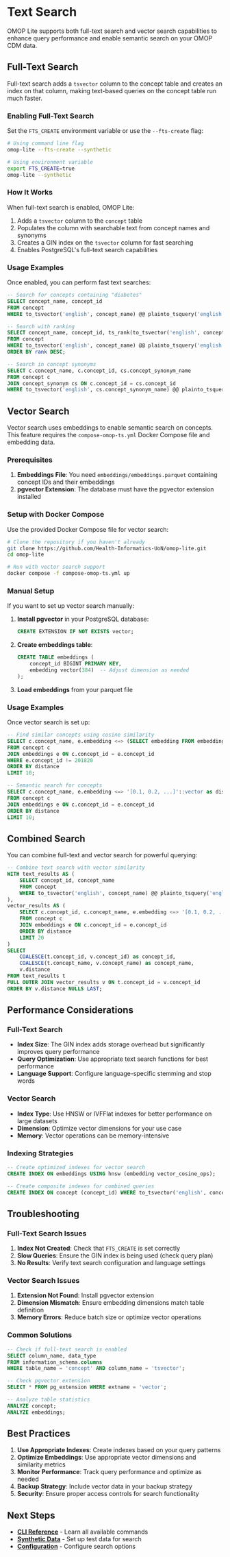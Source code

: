 # Text Search

OMOP Lite supports both full-text search and vector search capabilities to enhance query performance and enable semantic search on your OMOP CDM data.

## Full-Text Search

Full-text search adds a `tsvector` column to the concept table and creates an index on that column, making text-based queries on the concept table run much faster.

### Enabling Full-Text Search

Set the `FTS_CREATE` environment variable or use the `--fts-create` flag:

```bash
# Using command line flag
omop-lite --fts-create --synthetic

# Using environment variable
export FTS_CREATE=true
omop-lite --synthetic
```

### How It Works

When full-text search is enabled, OMOP Lite:

1. Adds a `tsvector` column to the `concept` table
2. Populates the column with searchable text from concept names and synonyms
3. Creates a GIN index on the `tsvector` column for fast searching
4. Enables PostgreSQL's full-text search capabilities

### Usage Examples

Once enabled, you can perform fast text searches:

```sql
-- Search for concepts containing "diabetes"
SELECT concept_name, concept_id 
FROM concept 
WHERE to_tsvector('english', concept_name) @@ plainto_tsquery('english', 'diabetes');

-- Search with ranking
SELECT concept_name, concept_id, ts_rank(to_tsvector('english', concept_name), plainto_tsquery('english', 'diabetes')) as rank
FROM concept 
WHERE to_tsvector('english', concept_name) @@ plainto_tsquery('english', 'diabetes')
ORDER BY rank DESC;

-- Search in concept synonyms
SELECT c.concept_name, c.concept_id, cs.concept_synonym_name
FROM concept c
JOIN concept_synonym cs ON c.concept_id = cs.concept_id
WHERE to_tsvector('english', cs.concept_synonym_name) @@ plainto_tsquery('english', 'heart attack');
```

## Vector Search

Vector search uses embeddings to enable semantic search on concepts. This feature requires the `compose-omop-ts.yml` Docker Compose file and embedding data.

### Prerequisites

1. **Embeddings File**: You need `embeddings/embeddings.parquet` containing concept IDs and their embeddings
2. **pgvector Extension**: The database must have the pgvector extension installed

### Setup with Docker Compose

Use the provided Docker Compose file for vector search:

```bash
# Clone the repository if you haven't already
git clone https://github.com/Health-Informatics-UoN/omop-lite.git
cd omop-lite

# Run with vector search support
docker compose -f compose-omop-ts.yml up
```

### Manual Setup

If you want to set up vector search manually:

1. **Install pgvector** in your PostgreSQL database:
   ```sql
   CREATE EXTENSION IF NOT EXISTS vector;
   ```

2. **Create embeddings table**:
   ```sql
   CREATE TABLE embeddings (
       concept_id BIGINT PRIMARY KEY,
       embedding vector(384)  -- Adjust dimension as needed
   );
   ```

3. **Load embeddings** from your parquet file

### Usage Examples

Once vector search is set up:

```sql
-- Find similar concepts using cosine similarity
SELECT c.concept_name, e.embedding <=> (SELECT embedding FROM embeddings WHERE concept_id = 201820) as distance
FROM concept c
JOIN embeddings e ON c.concept_id = e.concept_id
WHERE e.concept_id != 201820
ORDER BY distance
LIMIT 10;

-- Semantic search for concepts
SELECT c.concept_name, e.embedding <=> '[0.1, 0.2, ...]'::vector as distance
FROM concept c
JOIN embeddings e ON c.concept_id = e.concept_id
ORDER BY distance
LIMIT 10;
```

## Combined Search

You can combine full-text and vector search for powerful querying:

```sql
-- Combine text search with vector similarity
WITH text_results AS (
    SELECT concept_id, concept_name
    FROM concept 
    WHERE to_tsvector('english', concept_name) @@ plainto_tsquery('english', 'diabetes')
),
vector_results AS (
    SELECT c.concept_id, c.concept_name, e.embedding <=> '[0.1, 0.2, ...]'::vector as distance
    FROM concept c
    JOIN embeddings e ON c.concept_id = e.concept_id
    ORDER BY distance
    LIMIT 20
)
SELECT 
    COALESCE(t.concept_id, v.concept_id) as concept_id,
    COALESCE(t.concept_name, v.concept_name) as concept_name,
    v.distance
FROM text_results t
FULL OUTER JOIN vector_results v ON t.concept_id = v.concept_id
ORDER BY v.distance NULLS LAST;
```

## Performance Considerations

### Full-Text Search
- **Index Size**: The GIN index adds storage overhead but significantly improves query performance
- **Query Optimization**: Use appropriate text search functions for best performance
- **Language Support**: Configure language-specific stemming and stop words

### Vector Search
- **Index Type**: Use HNSW or IVFFlat indexes for better performance on large datasets
- **Dimension**: Optimize vector dimensions for your use case
- **Memory**: Vector operations can be memory-intensive

### Indexing Strategies

```sql
-- Create optimized indexes for vector search
CREATE INDEX ON embeddings USING hnsw (embedding vector_cosine_ops);

-- Create composite indexes for combined queries
CREATE INDEX ON concept (concept_id) WHERE to_tsvector('english', concept_name) IS NOT NULL;
```

## Troubleshooting

### Full-Text Search Issues

1. **Index Not Created**: Check that `FTS_CREATE` is set correctly
2. **Slow Queries**: Ensure the GIN index is being used (check query plan)
3. **No Results**: Verify text search configuration and language settings

### Vector Search Issues

1. **Extension Not Found**: Install pgvector extension
2. **Dimension Mismatch**: Ensure embedding dimensions match table definition
3. **Memory Errors**: Reduce batch size or optimize vector operations

### Common Solutions

```sql
-- Check if full-text search is enabled
SELECT column_name, data_type 
FROM information_schema.columns 
WHERE table_name = 'concept' AND column_name = 'tsvector';

-- Check pgvector extension
SELECT * FROM pg_extension WHERE extname = 'vector';

-- Analyze table statistics
ANALYZE concept;
ANALYZE embeddings;
```

## Best Practices

1. **Use Appropriate Indexes**: Create indexes based on your query patterns
2. **Optimize Embeddings**: Use appropriate vector dimensions and similarity metrics
3. **Monitor Performance**: Track query performance and optimize as needed
4. **Backup Strategy**: Include vector data in your backup strategy
5. **Security**: Ensure proper access controls for search functionality

## Next Steps

- **[CLI Reference](cli-reference.md)** - Learn all available commands
- **[Synthetic Data](synthetic-data.md)** - Set up test data for search
- **[Configuration](../getting-started/configuration.md)** - Configure search options 
